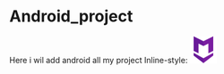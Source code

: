 # Android_project
Here i wil add android all my project 
Inline-style: 
![alt text](https://github.com/adam-p/markdown-here/raw/master/src/common/images/icon48.png "Logo Title Text 1")
